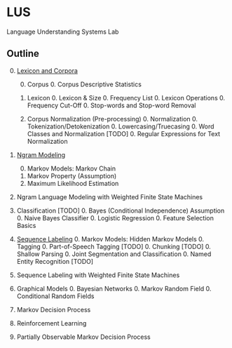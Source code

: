 # LUS
Language Understanding Systems Lab

## Outline

0. [Lexicon and Corpora](notebooks/corpus_preprocessing.ipynb)
    
    0. Corpus
        0. Corpus Descriptive Statistics
    
    0. Lexicon
        0. Lexicon & Size
        0. Frequency List
        0. Lexicon Operations
            0. Frequency Cut-Off
            0. Stop-words and Stop-word Removal
    
    0. Corpus Normalization (Pre-processing)
        0. Normalization
        0. Tokenization/Detokenization
        0. Lowercasing/Truecasing
        0. Word Classes and Normalization [TODO]
            0. Regular Expressions for Text Normalization

0. [Ngram Modeling](notebooks/ngram_modeling.ipynb)

    0. Markov Models: Markov Chain
    0. Markov Property (Assumption)   
    0. Maximum Likelihood Estimation

0. Ngram Language Modeling with Weighted Finite State Machines

0. Classification [TODO]
    0. Bayes (Conditional Independence) Assumption 
    0. Naive Bayes Classifier
    0. Logistic Regression
    0. Feature Selection Basics

0. [Sequence Labeling](notebooks/sequence_labeling.ipynb)
    0. Markov Models: Hidden Markov Models
    0. Tagging
        0. Part-of-Speech Tagging [TODO]
    0. Chunking [TODO]
    0. Shallow Parsing
        0. Joint Segmentation and Classification
        0. Named Entity Recognition [TODO]

0. Sequence Labeling with Weighted Finite State Machines

0. Graphical Models
    0. Bayesian Networks
    0. Markov Random Field
        0. Conditional Random Fields

0. Markov Decision Process

0. Reinforcement Learning

0. Partially Observable Markov Decision Process
